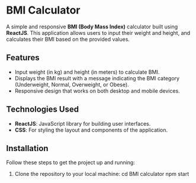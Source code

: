 # BMI Calculator

A simple and responsive **BMI (Body Mass Index)** calculator built using **ReactJS**. This application allows users to input their weight and height, and calculates their BMI based on the provided values.

## Features
- Input weight (in kg) and height (in meters) to calculate BMI.
- Displays the BMI result with a message indicating the BMI category (Underweight, Normal, Overweight, or Obese).
- Responsive design that works on both desktop and mobile devices.

## Technologies Used
- **ReactJS**: JavaScript library for building user interfaces.
- **CSS**: For styling the layout and components of the application.

## Installation

Follow these steps to get the project up and running:

1. Clone the repository to your local machine:
   cd BMI calculator 
   npm start
